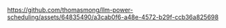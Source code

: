 

https://github.com/thomasmong/llm-power-scheduling/assets/64835490/a3cab0f6-a48e-4572-b29f-ccb36a825698

